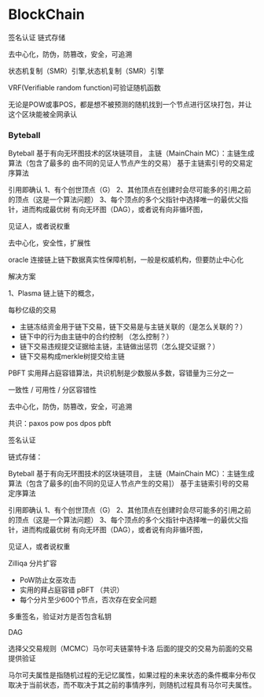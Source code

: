 # BlockChain

签名认证 链式存储

去中心化，防伪，防篡改，安全，可追溯

状态机复制（SMR）引擎,状态机复制（SMR）引擎

VRF(Verifiable random function)可验证随机函数

无论是POW或事POS，都是想不被预测的随机找到一个节点进行区块打包，并让这个区块能被全网承认

### Byteball

Byteball 基于有向无环图技术的区块链项目，
主链（MainChain MC）：主链生成算法（包含了最多的 由不同的见证人节点产生的交易）
基于主链索引号的交易定序算法

引用即确认
1、有个创世顶点（G）
2、其他顶点在创建时会尽可能多的引用之前的顶点（这是一个算法问题）
3、每个顶点的多个父指针中选择唯一的最优父指针，进而构成最优树
有向无环图（DAG），或者说有向非循环图，

见证人，或者说权重

去中心化，安全性，扩展性

oracle 连接链上链下数据真实性保障机制，一般是权威机构，但要防止中心化

解决方案

1、Plasma 链上链下的概念，

每秒亿级的交易

- 主链冻结资金用于链下交易，链下交易是与主链关联的（是怎么关联的？）
- 链下中的行为由主链中的合约控制 （怎么控制？）
- 链下交易违规提交证据给主链，主链做出惩罚（怎么提交证据？）
- 链下交易构成merkle树提交给主链

PBFT 实用拜占庭容错算法，共识机制是少数服从多数，容错量为三分之一

一致性 / 可用性 / 分区容错性

去中心化，防伪，防篡改，安全，可追溯

共识：paxos pow pos dpos pbft

签名认证

链式存储：

Byteball 基于有向无环图技术的区块链项目，
主链（MainChain MC）：主链生成算法（包含了最多的[由不同的见证人节点产生的交易]）
基于主链索引号的交易定序算法

引用即确认
1、有个创世顶点（G）
2、其他顶点在创建时会尽可能多的引用之前的顶点（这是一个算法问题）
3、每个顶点的多个父指针中选择唯一的最优父指针，进而构成最优树
有向无环图（DAG），或者说有向非循环图，

见证人，或者说权重

Zilliqa 分片扩容
- PoW防止女巫攻击
- 实用的拜占庭容错 pBFT （共识）
- 每个分片至少600个节点，否次存在安全问题

多重签名，验证对方是否包含私钥

DAG

选择父交易规则（MCMC）马尔可夫链蒙特卡洛
后面的提交的交易为前面的交易提供验证

马尔可夫属性是指随机过程的无记忆属性，如果过程的未来状态的条件概率分布仅取决于当前状态，而不取决于其之前的事情序列，则随机过程具有马尔可夫属性。
